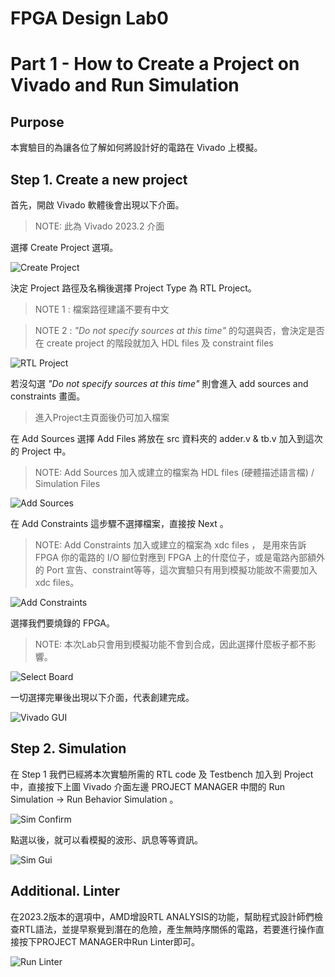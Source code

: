 FPGA Design Lab0
===================

# Part 1 - How to Create a Project on Vivado and Run Simulation
## Purpose

本實驗目的為讓各位了解如何將設計好的電路在 Vivado 上模擬。

## Step 1. Create a new project
首先，開啟 Vivado 軟體後會出現以下介面。
> NOTE: 此為 Vivado 2023.2 介面

選擇 Create Project 選項。

![Create Project](images/create_project.png)  

決定 Project 路徑及名稱後選擇 Project Type 為 RTL Project。

> NOTE 1 : 檔案路徑建議不要有中文

> NOTE 2 : _"Do not specify sources at this time"_ 的勾選與否，會決定是否在 create project 的階段就加入 HDL files 及 constraint files

![RTL Project](images/rtl_project.png)

若沒勾選 _"Do not specify sources at this time"_ 則會進入 add sources and constraints 畫面。

> 進入Project主頁面後仍可加入檔案

在 Add Sources 選擇 Add Files 將放在 src 資料夾的 adder.v & tb.v 加入到這次的 Project 中。
> NOTE: Add Sources 加入或建立的檔案為 HDL files (硬體描述語言檔) / Simulation Files

![Add Sources](images/add_source.png)

在 Add Constraints 這步驟不選擇檔案，直接按 Next 。
> NOTE: Add Constraints 加入或建立的檔案為 xdc files ， 是用來告訴 FPGA 你的電路的 I/O 腳位對應到 FPGA 上的什麼位子，或是電路內部額外的 Port 宣告、constraint等等，這次實驗只有用到模擬功能故不需要加入 xdc files。

![Add Constraints](images/add_xdc.png)

選擇我們要燒錄的 FPGA。

> NOTE: 本次Lab只會用到模擬功能不會到合成，因此選擇什麼板子都不影響。

![Select Board](images/sel_bd.png)

一切選擇完畢後出現以下介面，代表創建完成。

![Vivado GUI](images/vivado_gui.png)

## Step 2. Simulation

在 Step 1 我們已經將本次實驗所需的 RTL code 及 Testbench 加入到 Project 中，直接按下上圖 Vivado 介面左邊 PROJECT MANAGER 中間的 Run Simulation -> Run Behavior Simulation 。

![Sim Confirm](images/sim_confirm.png)

點選以後，就可以看模擬的波形、訊息等等資訊。

![Sim Gui](images/sim_gui.png)

## Additional. Linter

在2023.2版本的選項中，AMD增設RTL ANALYSIS的功能，幫助程式設計師們檢查RTL語法，並提早察覺到潛在的危險，產生無時序關係的電路，若要進行操作直接按下PROJECT MANAGER中Run Linter即可。

![Run Linter](images/run_linter.png)

